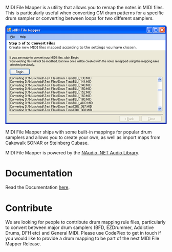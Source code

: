 MIDI File Mapper is a utility that allows you to remap the notes in MIDI files. This is particularly useful when converting GM drum patterns for a specific drum sampler or converting between loops for two different samplers.

![Screenshot](/Documentation/mfm_convert_files.png)

MIDI File Mapper ships with some built-in mappings for popular drum samplers and allows you to create your own, as well as import maps from Cakewalk SONAR or Steinberg Cubase.

MIDI File Mapper is powered by the [NAudio .NET Audio Library](https://github.com/naudio/NAudio/).

# Documentation

Read the Documentation [here](https://github.com/markheath/midifilemapper/wiki).

# Contribute

We are looking for people to contribute drum mapping rule files, particularly to convert between major drum samplers (BFD, EZDrummer, Addictive Drums, DFH etc) and General MIDI. Please use CodePlex to get in touch if you would like to provide a drum mapping to be part of the next MIDI File Mapper Release.